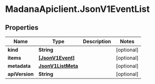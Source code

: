 # MadanaApiclient.JsonV1EventList

## Properties

Name | Type | Description | Notes
------------ | ------------- | ------------- | -------------
**kind** | **String** |  | [optional] 
**items** | [**[JsonV1Event]**](JsonV1Event.md) |  | [optional] 
**metadata** | [**JsonV1ListMeta**](JsonV1ListMeta.md) |  | [optional] 
**apiVersion** | **String** |  | [optional] 


